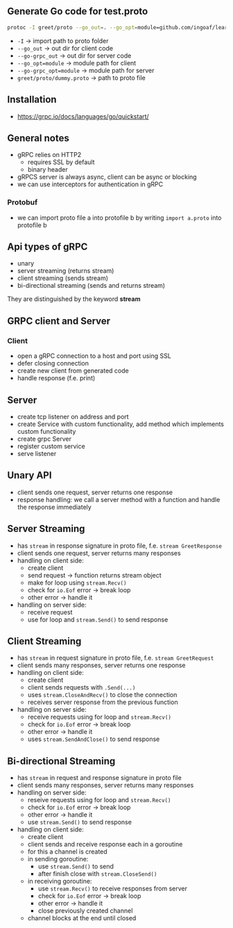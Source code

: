 ## Generate Go code for test.proto
```bash
protoc -I greet/proto --go_out=. --go_opt=module=github.com/ingoaf/learning-go-grpc/hands-on --go-grpc_out=. --go-grpc_opt=module=github.com/ingoaf/learning-go-grpc/hands-on greet/proto/dummy.proto
```

- `-I` -> import path to proto folder
- `--go_out` -> out dir for client code
- `--go-grpc_out` -> out dir for server code
- `--go_opt=module` -> module path for client
- `--go-grpc_opt=module` -> module path for server
- `greet/proto/dummy.proto` -> path to proto file

## Installation
- https://grpc.io/docs/languages/go/quickstart/

## General notes
- gRPC relies on HTTP2
    - requires SSL by default
    - binary header
- gRPCS server is always async, client can be async or blocking
- we can use interceptors for authentication in gRPC

### Protobuf
- we can import proto file a into protofile b by writing `import a.proto` into protofile b 

## Api types of gRPC
- unary
- server streaming (returns stream)
- client streaming (sends stream)
- bi-directional streaming (sends and returns stream)

They are distinguished by the keyword **stream**

## GRPC client and Server
### Client
- open a gRPC connection to a host and port using SSL
- defer closing connection
- create new client from generated code
- handle response (f.e. print)

## Server
- create tcp listener on address and port
- create Service with custom functionality, add method which implements custom functionality
- create grpc Server
- register custom service 
- serve listener

## Unary API
- client sends one request, server returns one response
- response handling: we call a server method with a function and handle the response immediately

## Server Streaming
- has `stream` in response signature in proto file, f.e. `stream GreetResponse`
- client sends one request, server returns many responses
- handling on client side:
    - create client
    - send request -> function returns stream object
    - make for loop using `stream.Recv()`
    - check for `io.Eof` error -> break loop
    - other error -> handle it
- handling on server side:
    - receive request
    - use for loop and `stream.Send()` to send response

## Client Streaming
- has `stream` in request signature in proto file, f.e. `stream GreetRequest`
- client sends many responses, server returns one response
- handling on client side:
    - create client
    - client sends requests with `.Send(...)`
    - uses `stream.CloseAndRecv()` to close the connection
    - receives server response from the previous function
- handling on server side:
    - receive requests using for loop and `stream.Recv()`
    - check for `io.Eof` error -> break loop
    - other error -> handle it
    - uses `stream.SendAndClose()` to send response

## Bi-directional Streaming
- has `stream` in request and response signature in proto file
- client sends many responses, server returns many responses
- handling on server side:
    - reseive requests using for loop and `stream.Recv()`
    - check for `io.Eof` error -> break loop
    - other error -> handle it
    - use `stream.Send()` to send response
- handling on client side:
    - create client
    - client sends and receive response each in a goroutine
    - for this a channel is created
    - in sending goroutine: 
        - use `stream.Send()` to send
        - after finish close with `stream.CloseSend()`
    - in receiving goroutine:
        - use `stream.Recv()` to receive responses from server
        - check for `io.Eof` error -> break loop
        - other error -> handle it
        - close previously created channel
    - channel blocks at the end until closed

